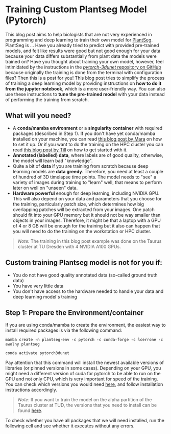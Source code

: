 # Training Custom Plantseg Model (Pytorch)

This blog post aims to help biologists that are not very experienced in programming and deep learning to train their own model for [PlantSeg](https://github.com/hci-unihd/plant-seg). PlantSeg is ...
Have you already tried to predict with provided pre-trained models, and felt like results were good but not good enough for your data because your data differs substantially from plant data the models were trained on? Have you thought about training your own model, however, feel intimidated by the instructions in the [*pytorch-3dunet* repository on GitHub](https://github.com/wolny/pytorch-3dunet) because originally the training is done from the terminal with configuration files? Then this is a post for you! This blog post tries to simplify the process of training a deep learning model by providing instructions on **how to do it from the jupyter notebook**, which is a more user-friendly way. You can also use these instructions to **tune the pre-trained model** with your data instead of performing the training from scratch.

## What will you need?
* A **conda/mamba environment** or a **singularity container** with required packages (described in Step 1). If you don't have yet conda/mamba installed on your machine, you can read [this blog post by Mara](../../mara_lampert/getting_started_with_mambaforge_and_python/readme) on how to set it up. Or if you want to do the training on the HPC cluster you can read [this blog post by Till](../../till_korten/???) on how to get started with it.
* **Annotated (labelled) data**, where labels are of good quality, otherwise, the model will learn bad "knowledge".
* Quite a bit of **data** if you are training from scratch because deep learning models are **data greedy**. Therefore, you need at least a couple of hundred of 3D timelapse time points. The model needs to "see" a variety of images during training to "learn" well, that means to perform later on well on "unseen" data.
* **Hardware powerful** enough for deep learning, including NVIDIA GPU. This will also depend on your data and parameters that you choose for the training, particularly patch size, which determines how big overlapping patches will be extracted from your images. One patch should fit into your GPU memory but it should not be way smaller than objects in your images. Therefore, it might be that a laptop with a GPU of 4 or 8 GB will be enough for the training but it also can happen that you will need to do the training on the workstation or HPC cluster. 

> _Note:_ The training in this blog post example was done on the Taurus cluster at TU Dresden with 4 NVIDIA A100 GPUs.

## Custom training Plantseg model is not for you if:
* You do not have good quality annotated data (so-called ground truth data)
* You have very little data
* You don't have access to the hardware needed to handle your data and deep learning model's training

## Step 1: Prepare the Environment/container

If you are using conda/mamba to create the environment, the easiest way to install required packages is via the following command:

```
mamba create -n plantseg-env -c pytorch -c conda-forge -c lcerrone -c awolny plantseg

conda activate pytorch3dunet
```

Pay attention that this command will install the newest available versions of libraries (or pinned versions in some cases). Depending on your GPU, you might need a different version of cuda for pytorch to be able to run on the GPU and not only CPU, which is very important for speed of the training. You can check which versions you would need [here](https://pytorch.org/get-started/locally/), and follow installation instructions accordingly. 

> _Note:_ If you want to train the model on the alpha partition of the Taurus cluster at TUD, the versions that you need to install can be found [here](environment.txt).

To check whether you have all packages that we will need installed, run the following cell and see whether it executes without any errors.



